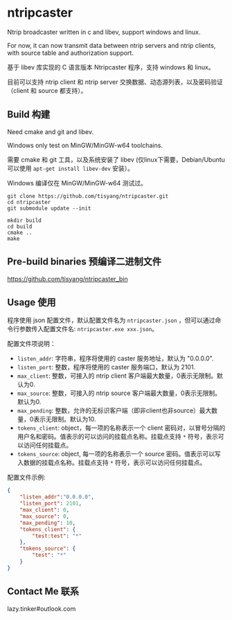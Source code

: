 # ntripcaster
Ntrip broadcaster written in c and libev, support windows and linux.

For now, it can now transmit data between ntrip servers and ntrip clients, with source table and authorization support.

基于 libev 库实现的 C 语言版本 Ntripcaster 程序，支持 windows 和 linux。

目前可以支持 ntrip client 和 ntrip server 交换数据、动态源列表，以及密码验证（client 和 source 都支持）。

## Build 构建
Need cmake and git and libev.

Windows only test on MinGW/MinGW-w64 toolchains.

需要 cmake 和 git 工具，以及系统安装了 libev (仅linux下需要，Debian/Ubuntu 可以使用 `apt-get install libev-dev` 安装）。

Windows 编译仅在 MinGW/MinGW-w64 测试过。


```shell
git clone https://github.com/tisyang/ntripcaster.git
cd ntripcaster
git submodule update --init

mkdir build
cd build
cmake ..
make
```

## Pre-build binaries 预编译二进制文件
https://github.com/tisyang/ntripcaster_bin

## Usage 使用

程序使用 json 配置文件，默认配置文件名为 `ntripcaster.json` ，但可以通过命令行参数传入配置文件名: `ntripcaster.exe xxx.json`。

配置文件项说明：

+ `listen_addr`: 字符串，程序将使用的 caster 服务地址，默认为 "0.0.0.0".
+ `listen_port`: 整数，程序将使用的 caster 服务端口，默认为 2101.
+ `max_client`: 整数，可接入的 ntrip client 客户端最大数量，0表示无限制。默认为0.
+ `max_source`: 整数，可接入的 ntrip source 客户端最大数量，0表示无限制。默认为0.
+ `max_pending`: 整数，允许的无标识客户端（即非client也非source）最大数量，0表示无限制。默认为10.
+ `tokens_client`: object，每一项的名称表示一个 client 密码对，以冒号分隔的用户名和密码。值表示的可以访问的挂载点名称。挂载点支持 `*` 符号，表示可以访问任何挂载点。
+ `tokens_source`: object, 每一项的名称表示一个 source 密码。值表示可以写入数据的挂载点名称。挂载点支持 `*` 符号，表示可以访问任何挂载点。

配置文件示例:

```json
{
	"listen_addr":"0.0.0.0",
	"listen_port": 2101,
	"max_client": 0,
	"max_source": 0,
	"max_pending": 10,
	"tokens_client": {
		"test:test": "*"
	},
	"tokens_source": {
		"test": "*"
	}
}

```

## Contact Me 联系

lazy.tinker#outlook.com
